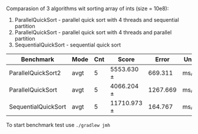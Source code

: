 
Comparasion of 3 algorithms wit sorting array of ints (size = 10e8):
1) ParallelQuickSort - parallel quick sort with 4 threads and sequential partition
2) ParallelQuickSort - parallel quick sort with 4 threads and parallel partition
3) SequentialQuickSort - sequential quick sort

| Benchmark                   | Mode                    | Cnt  | Score | Error | Units|
|-----------------------------|-------------------------|------|-------|-------|------|
 | ParallelQuickSort2          | avgt                    | 5    |   5553.630 ±  | 669.311 | ms/op |
| ParallelQuickSort           | avgt |    5 |   4066.204 ± |  1267.669 |  ms/op |
| SequentialQuickSort         |  avgt |    5 |  11710.973 ± |  164.767 |  ms/op |

To start benchmark test use `./gradlew jmh`
